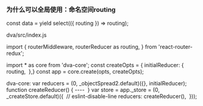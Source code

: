 

### 为什么可以全局使用：命名空间routing

const data = yield select(({ routing }) => routing);

dva/src/index.js

import {
  routerMiddleware,
  routerReducer as routing,
} from 'react-router-redux';

import * as core from 'dva-core';
const createOpts = {
​    initialReducer: {
​      routing,
​    },}
const app = core.create(opts, createOpts);

dva-core:
var reducers = (0, _objectSpread2.default)({}, initialReducer);
 function createReducer() {
      ----
​    }
 var store = app._store = (0, _createStore.default)({
​      // eslint-disable-line
​      reducers: createReducer(),
​      }));
​      
